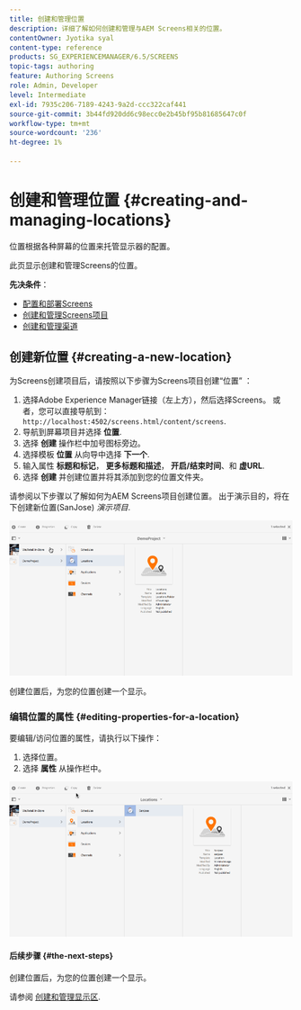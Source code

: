 ```yaml
---
title: 创建和管理位置
description: 详细了解如何创建和管理与AEM Screens相关的位置。
contentOwner: Jyotika syal
content-type: reference
products: SG_EXPERIENCEMANAGER/6.5/SCREENS
topic-tags: authoring
feature: Authoring Screens
role: Admin, Developer
level: Intermediate
exl-id: 7935c206-7189-4243-9a2d-ccc322caf441
source-git-commit: 3b44fd920dd6c98ecc0e2b45bf95b81685647c0f
workflow-type: tm+mt
source-wordcount: '236'
ht-degree: 1%

---
```


# 创建和管理位置 {#creating-and-managing-locations}

位置根据各种屏幕的位置来托管显示器的配置。

此页显示创建和管理Screens的位置。

**先决条件**：

* [配置和部署Screens](configuring-screens-introduction.md)
* [创建和管理Screens项目](creating-a-screens-project.md)
* [创建和管理渠道](managing-channels.md)

## 创建新位置 {#creating-a-new-location}

为Screens创建项目后，请按照以下步骤为Screens项目创建“位置” ：

1. 选择Adobe Experience Manager链接（左上方），然后选择Screens。 或者，您可以直接导航到： `http://localhost:4502/screens.html/content/screens`.
1. 导航到屏幕项目并选择 **位置**.
1. 选择 **创建** 操作栏中加号图标旁边。
1. 选择模板 **位置** 从向导中选择 **下一个**.
1. 输入属性 **标题和标记**， **更多标题和描述**， **开启/结束时间**、和 **虚URL**.
1. 选择 **创建** 并创建位置并将其添加到您的位置文件夹。

请参阅以下步骤以了解如何为AEM Screens项目创建位置。 出于演示目的，将在下创建新位置(SanJose) *演示项目*.

![player2](assets/player2.gif)

创建位置后，为您的位置创建一个显示。

### 编辑位置的属性 {#editing-properties-for-a-location}

要编辑/访问位置的属性，请执行以下操作：

1. 选择位置。
1. 选择 **属性** 从操作栏中。

![player3](assets/player3.gif)

#### 后续步骤 {#the-next-steps}

创建位置后，为您的位置创建一个显示。

请参阅 [创建和管理显示区](managing-displays.md).
